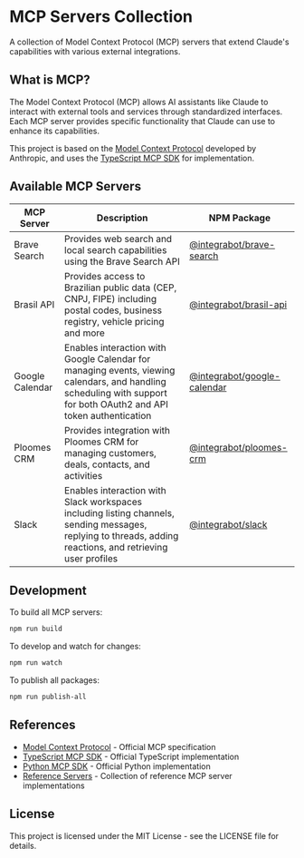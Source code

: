 # MCP Servers Collection

A collection of Model Context Protocol (MCP) servers that extend Claude's capabilities with various external integrations.

## What is MCP?

The Model Context Protocol (MCP) allows AI assistants like Claude to interact with external tools and services through standardized interfaces. Each MCP server provides specific functionality that Claude can use to enhance its capabilities.

This project is based on the [Model Context Protocol](https://github.com/anthropics/model-context-protocol) developed by Anthropic, and uses the [TypeScript MCP SDK](https://github.com/anthropics/model-context-protocol-typescript) for implementation.

## Available MCP Servers

| MCP Server | Description | NPM Package |
|------------|-------------|------------|
| Brave Search | Provides web search and local search capabilities using the Brave Search API | [@integrabot/brave-search](https://www.npmjs.com/package/@integrabot/brave-search) |
| Brasil API | Provides access to Brazilian public data (CEP, CNPJ, FIPE) including postal codes, business registry, vehicle pricing and more | [@integrabot/brasil-api](https://www.npmjs.com/package/@integrabot/brasil-api) |
| Google Calendar | Enables interaction with Google Calendar for managing events, viewing calendars, and handling scheduling with support for both OAuth2 and API token authentication | [@integrabot/google-calendar](https://www.npmjs.com/package/@integrabot/google-calendar) |
| Ploomes CRM | Provides integration with Ploomes CRM for managing customers, deals, contacts, and activities | [@integrabot/ploomes-crm](https://www.npmjs.com/package/@integrabot/ploomes-crm) |
| Slack | Enables interaction with Slack workspaces including listing channels, sending messages, replying to threads, adding reactions, and retrieving user profiles | [@integrabot/slack](https://www.npmjs.com/package/@integrabot/slack) |

## Development

To build all MCP servers:

```bash
npm run build
```

To develop and watch for changes:

```bash
npm run watch
```

To publish all packages:

```bash
npm run publish-all
```

## References

- [Model Context Protocol](https://github.com/anthropics/model-context-protocol) - Official MCP specification
- [TypeScript MCP SDK](https://github.com/anthropics/model-context-protocol-typescript) - Official TypeScript implementation
- [Python MCP SDK](https://github.com/anthropics/model-context-protocol-python) - Official Python implementation
- [Reference Servers](https://github.com/anthropics/model-context-protocol-servers) - Collection of reference MCP server implementations

## License

This project is licensed under the MIT License - see the LICENSE file for details. 